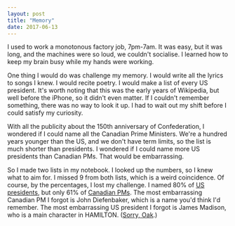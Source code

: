 ```yaml
---
layout: post
title: "Memory"
date: 2017-06-13
---
```


I used to work a monotonous factory job, 7pm-7am. It was easy, but it was long, and the machines were so loud, we couldn't socialise. I learned how to keep my brain busy while my hands were working.

One thing I would do was challenge my memory. I would write all the lyrics to songs I knew. I would recite poetry. I would make a list of every US president. It's worth noting that this was the early years of Wikipedia, but well before the iPhone, so it didn't even matter. If I couldn't remember something, there was no way to look it up. I had to wait out my shift before I could satisfy my curiosity.

With all the publicity about the 150th anniversary of Confederation, I wondered if I could name all the Canadian Prime Ministers. We're a hundred years younger than the US, and we don't have term limits, so the list is much shorter than presidents. I wondered if I could name more US presidents than Canadian PMs. That would be embarrassing.

So I made two lists in my notebook. I looked up the numbers, so I knew what to aim for. I missed 9 from both lists, which is a weird coincidence. Of course, by the percentages, I lost my challenge. I named 80% of <a href="https://en.wikipedia.org/wiki/List_of_Presidents_of_the_United_States">US presidents</a>, but only 61% of <a href="https://en.wikipedia.org/wiki/List_of_Prime_Ministers_of_Canada">Canadian PMs</a>. The most embarrassing Canadian PM I forgot is John Diefenbaker, which is a name you'd think I'd remember. The most embarrassing US president I forgot is James Madison, who is a main character in HAMILTON. (<a href="https://www.youtube.com/watch?v=NKDOHSuZR0k">Sorry, Oak</a>.)
